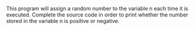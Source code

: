 This program will assign a random number to the variable n each time it is executed. Complete the source code in order to print whether the number stored in the variable n is positive or negative.



